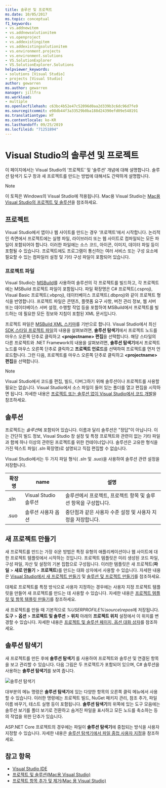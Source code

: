 ```yaml
---
title: 솔루션 및 프로젝트
ms.date: 10/05/2017
ms.topic: conceptual
f1_keywords:
- vs.addnewitem
- vs.addnewsolutionitem
- vs.openproject
- vs.addexistingitem
- vs.addexistingsolutionitem
- vs.environment.projects
- vs.environment.solutions
- VS.SolutionExplorer
- VS.SolutionExplorer.Solutions
helpviewer_keywords:
- solutions [Visual Studio]
- projects [Visual Studio]
author: gewarren
ms.author: gewarren
manager: jillfra
ms.workload:
- multiple
ms.openlocfilehash: c63bc4b52e47c52096d0aa2d339b3c6dc96d7fe9
ms.sourcegitcommit: e98db44f3a33529b0ba188d24390efd09e548191
ms.translationtype: HT
ms.contentlocale: ko-KR
ms.lasthandoff: 09/25/2019
ms.locfileid: "71251894"
---
```

# <a name="solutions-and-projects-in-visual-studio"></a>Visual Studio의 솔루션 및 프로젝트

이 페이지에서는 Visual Studio의 ‘프로젝트’ 및 ‘솔루션’ 개념에 대해 설명합니다.   솔루션 탐색기 도구 창과 새 프로젝트를 만드는 방법에 대해서도 간략하게 설명합니다.

> [!NOTE]
> 이 토픽은 Windows의 Visual Studio에 적용됩니다. Mac용 Visual Studio는 [Mac용 Visual Studio의 프로젝트 및 솔루션](/visualstudio/mac/projects-and-solutions)을 참조하세요.

## <a name="projects"></a>프로젝트

Visual Studio에서 앱이나 웹 사이트를 만드는 경우 ‘프로젝트’에서 시작합니다.  논리적인 측면에서 프로젝트에는 실행 파일, 라이브러리 또는 웹 사이트로 컴파일되는 모든 파일이 포함되어야 합니다. 이러한 파일에는 소스 코드, 아이콘, 이미지, 데이터 파일 등이 포함될 수 있습니다. 프로젝트에도 프로그램이 통신하는 여러 서비스 또는 구성 요소에 필요할 수 있는 컴파일러 설정 및 기타 구성 파일이 포함되어 있습니다.

### <a name="project-file"></a>프로젝트 파일

Visual Studio는 [MSBuild](../msbuild/msbuild.md)를 사용하여 솔루션의 각 프로젝트를 빌드하고, 각 프로젝트에는 MSBuild 프로젝트 파일이 포함됩니다. 파일 확장명은 C# 프로젝트(.csproj), Visual Basic 프로젝트(.vbproj), 데이터베이스 프로젝트(.dbproj)와 같이 프로젝트 형식을 반영합니다. 프로젝트 파일은 콘텐츠, 플랫폼 요구 사항, 버전 관리 정보, 웹 서버 또는 데이터베이스 서버 설정, 수행할 작업 등을 포함하여 MSBuild에서 프로젝트를 빌드하는 데 필요한 모든 정보와 지침이 포함된 XML 문서입니다.

프로젝트 파일은 [MSBuild XML 스키마](../msbuild/msbuild-project-file-schema-reference.md)를 기반으로 합니다. Visual Studio에서 최신 [SDK 스타일 프로젝트 파일](../msbuild/how-to-use-project-sdk.md)의 내용을 살펴보려면, **솔루션 탐색기**에서 프로젝트 노드를 마우스 오른쪽 단추로 클릭하고 **\<projectname\> 편집**을 선택합니다. 해당 스타일의 다른 프로젝트와 .NET Framework의 내용을 살펴보려면, **솔루션 탐색기**에서 프로젝트 노드를 마우스 오른쪽 단추로 클릭하고 **프로젝트 언로드**를 선택하여 프로젝트를 먼저 언로드합니다. 그런 다음, 프로젝트를 마우스 오른쪽 단추로 클릭하고 **\<projectname\> 편집**을 선택합니다.

> [!NOTE]
> Visual Studio에서 코드를 편집, 빌드, 디버그하기 위해 솔루션이나 프로젝트를 사용할 필요는 없습니다. Visual Studio에서 소스 파일이 들어 있는 폴더를 열고 편집을 시작하면 됩니다. 자세한 내용은 [프로젝트 또는 솔루션 없이 Visual Studio에서 코드 개발](../ide/develop-code-in-visual-studio-without-projects-or-solutions.md)을 참조하세요.

## <a name="solutions"></a>솔루션

프로젝트는 *솔루션*에 포함되어 있습니다. 이름과 달리 솔루션은 "정답"이 아닙니다. 이는 간단히 빌드 정보, Visual Studio 창 설정 및 특정 프로젝트와 관련이 없는 기타 파일과 함께 하나 이상의 관련된 프로젝트를 위한 컨테이너입니다. 솔루션은 고유한 형식을 가진 텍스트 파일( *.sln* 확장명)로 설명되고 직접 편집할 수 없습니다.

Visual Studio에서는 두 가지 파일 형식( *.sln* 및 *.suo*)을 사용하여 솔루션 관련 설정을 저장합니다.

|확장명|name|설명|
|---------------|----------|-----------------|
|.sln|Visual Studio 솔루션|솔루션에서 프로젝트, 프로젝트 항목 및 솔루션 항목을 구성합니다.|
|.suo|솔루션 사용자 옵션|중단점과 같은 사용자 수준 설정 및 사용자 지정을 저장합니다.|

## <a name="create-new-projects"></a>새 프로젝트 만들기

새 프로젝트를 만드는 가장 쉬운 방법은 특정 유형의 애플리케이션이나 웹 사이트에 대한 프로젝트 템플릿에서 시작하는 것입니다. 프로젝트 템플릿은 미리 생성된 코드 파일, 구성 파일, 자산 및 설정의 기본 집합으로 구성됩니다. 이러한 템플릿은 새 프로젝트(**파일** > **새로 만들기** > **프로젝트**)를 만드는 대화 상자에서 사용할 수 있습니다. 자세한 내용은 [Visual Studio에서 새 프로젝트 만들기](create-new-project.md) 및 [솔루션 및 프로젝트 만들기](../ide/creating-solutions-and-projects.md)를 참조하세요.

대체로 프로젝트를 특정 방식으로 사용자 지정하는 경우에는 사용자 지정 프로젝트 템플릿을 만들어 새 프로젝트를 만드는 데 사용할 수 있습니다. 자세한 내용은 [프로젝트 템플릿 및 항목 템플릿 만들기](../ide/creating-project-and-item-templates.md)를 참조하세요.

새 프로젝트를 만들 때 기본적으로 *%USERPROFILE%\source\repos*에 저장됩니다. **도구** > **옵션** > **프로젝트 및 솔루션** > **위치** 아래의 **프로젝트 위치** 설정에서 이 위치를 변경할 수 있습니다. 자세한 내용은 [프로젝트 및 솔루션 페이지, 옵션 대화 상자](../ide/reference/projects-and-solutions-options-dialog-box.md)를 참조하세요.

## <a name="solution-explorer"></a>솔루션 탐색기

새 프로젝트를 만든 후에 **솔루션 탐색기** 를 사용하여 프로젝트와 솔루션 및 연결된 항목을 보고 관리할 수 있습니다. 다음 그림은 두 프로젝트가 포함되어 있으며, C# 솔루션을 사용하는 **솔루션 탐색기**를 보여 줍니다.

![솔루션 탐색기](../ide/media/vs2015_solution_explorer.png)

대부분의 메뉴 명령은 **솔루션 탐색기**에 있는 다양한 항목의 오른쪽 클릭 메뉴에서 사용할 수 있습니다. 이러한 명령에는 프로젝트 빌드, NuGet 패키지 관리, 참조 추가, 파일 이름 바꾸기, 테스트 실행 등이 포함됩니다. **솔루션 탐색기**의 위쪽에 있는 도구 모음에는 솔루션 보기를 폴더 보기로 전환하고 숨겨진 파일을 표시하고 모든 노드를 축소하는 등의 작업을 위한 단추가 있습니다.

ASP.NET Core 프로젝트의 경우에는 파일이 **솔루션 탐색기**에 중첩되는 방식을 사용자 지정할 수 있습니다. 자세한 내용은 [솔루션 탐색기에서 파일 중첩 사용자 지정](file-nesting-solution-explorer.md)을 참조하세요.

## <a name="see-also"></a>참고 항목

- [Visual Studio IDE](../get-started/visual-studio-ide.md)
- [프로젝트 및 솔루션(Mac용 Visual Studio)](/visualstudio/mac/projects-and-solutions)
- [프로젝트 항목 추가 및 제거(Mac 용 Visual Studio)](/visualstudio/mac/add-and-remove-project-items)
